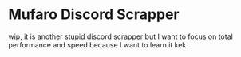 # Mufaro Discord Scrapper

wip, it is another stupid discord scrapper but I want to focus on total performance and speed because I want to learn it kek 
